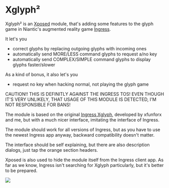 # Xglyph²

Xglyph² is an <a href="http://repo.xposed.info/">Xposed</a> module, that's adding some features to the glyph game in Niantic's augmented reality game <a href="https://play.google.com/store/apps/details?id=com.nianticproject.ingress">Ingress</a>.

It let's you
* correct glyphs by replacing outgoing glyphs with incoming ones
* automatically send MORE/LESS command glyphs to request a/no key
* automatically send COMPLEX/SIMPLE command glyphs to display glyphs faster/slower

As a kind of bonus, it also let's you
* request no key when hacking normal, not playing the glyph game

CAUTION!!
THIS IS DEFINITLY AGAINST THE INGRESS TOS! EVEN THOUGH IT'S VERY UNLIKELY, THAT USAGE OF THIS MODULE IS DETECTED, I'M NOT RESPONSIBLE FOR BANS!

The module is based on the original <a href="https://github.com/xfunforx/IngressXglyph">Ingress Xglyph</a>, developed by xfunforx and me, but with a much nicer interface, imitating the interface of Ingress.

The module should work for all versions of Ingress, but as you have to use the newest Ingress app anyway, backward compatibility doesn't matter.

The interface should be self explaining, but there are also description dialogs, just tap the orange section headers.

Xposed is also used to hide the module itself from the Ingress client app. As far as we know, Ingress isn't searching for Xglyph particularly, but it's better to be prepared.

<img src="https://i.imgur.com/tMtCKSC.png">
